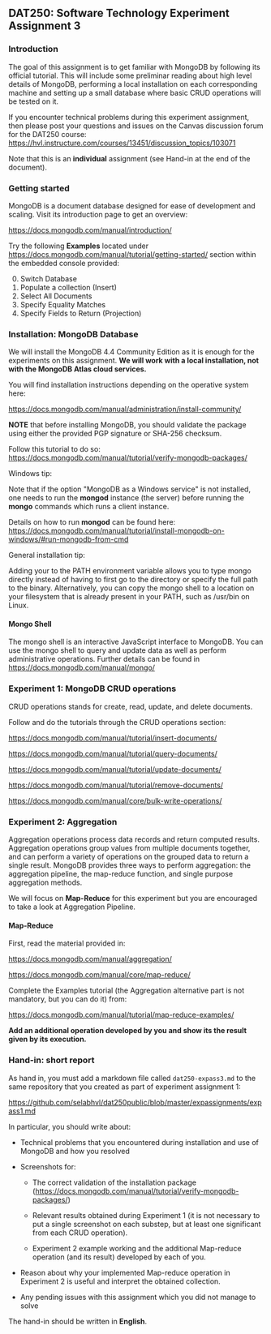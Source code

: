 ## DAT250: Software Technology Experiment Assignment 3

### Introduction

The goal of this assignment is to get familiar with MongoDB by following its official tutorial. This will include some preliminar reading about high level details of MongoDB, performing a local installation on each corresponding machine and setting up a small database where basic CRUD operations will be tested on it.

If you encounter technical problems during this experiment assignment, then please post your questions and issues on the Canvas discussion forum for the DAT250 course: https://hvl.instructure.com/courses/13451/discussion_topics/103071

Note that this is an **individual** assignment (see Hand-in at the end of the document).

### Getting started

MongoDB is a document database designed for ease of development and scaling. Visit its introduction page to get an overview:

https://docs.mongodb.com/manual/introduction/

Try the following **Examples** located under https://docs.mongodb.com/manual/tutorial/getting-started/ section within the embedded console provided:

0. Switch Database
1. Populate a collection (Insert)
2. Select All Documents
3. Specify Equality Matches
4. Specify Fields to Return (Projection) 

### Installation: MongoDB Database

We will install the MongoDB 4.4 Community Edition as it is enough for the experiments on this assignment. **We will work with a local installation, not with the MongoDB Atlas cloud services.**

You will find installation instructions depending on the operative system here:

https://docs.mongodb.com/manual/administration/install-community/

**NOTE** that before installing MongoDB, you should validate the package using either the provided PGP signature or SHA-256 checksum.

Follow this tutorial to do so: https://docs.mongodb.com/manual/tutorial/verify-mongodb-packages/

Windows tip:

Note that if the option "MongoDB as a Windows service" is not installed, one needs to run the **mongod** instance (the server) before running the **mongo** commands which runs a client instance.

Details on how to run **mongod** can be found here: https://docs.mongodb.com/manual/tutorial/install-mongodb-on-windows/#run-mongodb-from-cmd

General installation tip:

Adding your <mongo shell installation dir> to the PATH environment variable allows you to type mongo directly instead of having to first go to the <mongo shell installation dir> directory or specify the full path to the binary.
Alternatively, you can copy the mongo shell to a location on your filesystem that is already present in your PATH, such as /usr/bin on Linux.

#### Mongo Shell

The mongo shell is an interactive JavaScript interface to MongoDB. You can use the mongo shell to query and update data as well as perform administrative operations.
Further details can be found in https://docs.mongodb.com/manual/mongo/

### Experiment 1: MongoDB CRUD operations

CRUD operations stands for create, read, update, and delete documents.

Follow and do the tutorials through the CRUD operations section:

https://docs.mongodb.com/manual/tutorial/insert-documents/

https://docs.mongodb.com/manual/tutorial/query-documents/

https://docs.mongodb.com/manual/tutorial/update-documents/

https://docs.mongodb.com/manual/tutorial/remove-documents/

https://docs.mongodb.com/manual/core/bulk-write-operations/


### Experiment 2: Aggregation

Aggregation operations process data records and return computed results. Aggregation operations group values from multiple documents together, and can perform a variety of operations on the grouped data to return a single result. MongoDB provides three ways to perform aggregation: the aggregation pipeline, the map-reduce function, and single purpose aggregation methods.

We will focus on **Map-Reduce** for this experiment but you are encouraged to take a look at Aggregation Pipeline.

#### Map-Reduce

First, read the material provided in:

https://docs.mongodb.com/manual/aggregation/

https://docs.mongodb.com/manual/core/map-reduce/

Complete the Examples tutorial (the Aggregation alternative part is not mandatory, but you can do it) from:

https://docs.mongodb.com/manual/tutorial/map-reduce-examples/

**Add an additional operation developed by you and show its the result given by its execution.**

### Hand-in: short report

As hand in, you must add a markdown file called `dat250-expass3.md` to the same repository that you created as part of experiment assignment 1:

https://github.com/selabhvl/dat250public/blob/master/expassignments/expass1.md

In particular, you should write about:

- Technical problems that you encountered during installation and use of MongoDB and how you resolved

- Screenshots for:

  - The correct validation of the installation package (https://docs.mongodb.com/manual/tutorial/verify-mongodb-packages/)
  
  - Relevant results obtained during Experiment 1 (it is not necessary to put a single screenshot on each substep, but at least one significant from each CRUD operation).
  
  - Experiment 2 example working and the additional Map-reduce operation (and its result) developed by each of you.

- Reason about why your implemented Map-reduce operation in Experiment 2 is useful and interpret the obtained collection. 

- Any pending issues with this assignment which you did not manage to solve

The hand-in should be written in **English**.
